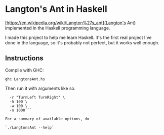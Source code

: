 # Langton's Ant in Haskell


[https://en.wikipedia.org/wiki/Langton%27s_ant](Langton's Ant) implemented in
the Haskell programming language.

I made this project to help me learn Haskell. It's the first real project I've
done in the language, so it's probably not perfect, but it works well enough.

## Instructions

Compile with GHC:

`ghc LangtonsAnt.hs`

Then run it with arguments like so:

```./LangtonsAnt -a "45,45,Up 55,55,Down 45,55,Left 55,45,Right" \
  -r "TurnLeft TurnRight" \
  -h 100 \
  -w 100 \
  -n 1000```

For a summary of available options, do

`./LangtonsAnt --help`
